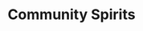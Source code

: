 ---
title: "Community Spirits"
url: /indianapolis/community-spirits-dr-andrew-j-brown-avenue/
shop: Spirituosen
---